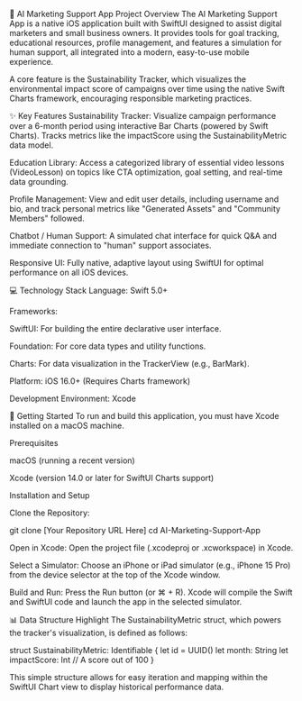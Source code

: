 🌿 AI Marketing Support App
Project Overview
The AI Marketing Support App is a native iOS application built with SwiftUI designed to assist digital marketers and small business owners. It provides tools for goal tracking, educational resources, profile management, and features a simulation for human support, all integrated into a modern, easy-to-use mobile experience.

A core feature is the Sustainability Tracker, which visualizes the environmental impact score of campaigns over time using the native Swift Charts framework, encouraging responsible marketing practices.

✨ Key Features
Sustainability Tracker: Visualize campaign performance over a 6-month period using interactive Bar Charts (powered by Swift Charts). Tracks metrics like the impactScore using the SustainabilityMetric data model.

Education Library: Access a categorized library of essential video lessons (VideoLesson) on topics like CTA optimization, goal setting, and real-time data grounding.

Profile Management: View and edit user details, including username and bio, and track personal metrics like "Generated Assets" and "Community Members" followed.

Chatbot / Human Support: A simulated chat interface for quick Q&A and immediate connection to "human" support associates.

Responsive UI: Fully native, adaptive layout using SwiftUI for optimal performance on all iOS devices.

💻 Technology Stack
Language: Swift 5.0+

Frameworks:

SwiftUI: For building the entire declarative user interface.

Foundation: For core data types and utility functions.

Charts: For data visualization in the TrackerView (e.g., BarMark).

Platform: iOS 16.0+ (Requires Charts framework)

Development Environment: Xcode

🚀 Getting Started
To run and build this application, you must have Xcode installed on a macOS machine.

Prerequisites

macOS (running a recent version)

Xcode (version 14.0 or later for SwiftUI Charts support)

Installation and Setup

Clone the Repository:

git clone [Your Repository URL Here]
cd AI-Marketing-Support-App

Open in Xcode:
Open the project file (.xcodeproj or .xcworkspace) in Xcode.

Select a Simulator:
Choose an iPhone or iPad simulator (e.g., iPhone 15 Pro) from the device selector at the top of the Xcode window.

Build and Run:
Press the Run button (or ⌘ + R). Xcode will compile the Swift and SwiftUI code and launch the app in the selected simulator.

📊 Data Structure Highlight
The SustainabilityMetric struct, which powers the tracker's visualization, is defined as follows:

struct SustainabilityMetric: Identifiable {
    let id = UUID()
    let month: String
    let impactScore: Int // A score out of 100
}

This simple structure allows for easy iteration and mapping within the SwiftUI Chart view to display historical performance data.
